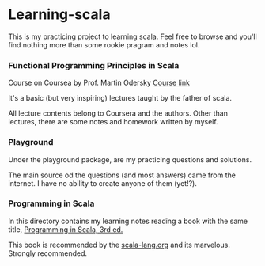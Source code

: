 # Learning-scala

This is my practicing project to learning scala. Feel free to browse and you'll find nothing more than some rookie pragram and notes lol. 

### Functional Programming Principles in Scala
Course on Coursea by Prof. Martin Odersky
[Course link](https://www.coursera.org/learn/progfun1/home)

It's a basic (but very inspiring) lectures taught by the father of scala.

All lecture contents belong to Coursera and the authors. Other than lectures, there are some notes and homework written by myself.

### Playground

Under the playground package, are my practicing questions and solutions. 

The main source od the questions (and most answers) came from the internet. I have no ability to create anyone of them (yet!?).

### Programming in Scala

In this directory contains my learning notes reading a book with the same title, 
[Programming in Scala, 3rd ed.](https://www.scala-lang.org/documentation/books.html)

This book is recommended by the [scala-lang.org](https://www.scala-lang.org/) and its marvelous. Strongly recommended.

 
